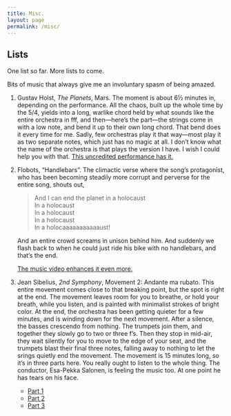 ```yaml
---
title: Misc.
layout: page
permalink: /misc/
---
```


## Lists

One list so far. More lists to come. 

Bits of music that always give me an involuntary
spasm of being amazed.

1. Gustav Holst, _The Planets_, Mars. The moment is about 6½ minutes in,
   depending on the performance. All the chaos, built up the whole time by the
   5/4, yields into a long, warlike chord held by what sounds like the entire
   orchestra in fff, and then—here’s the part—the strings come in with a low
   note, and bend it up to their own long chord. That bend does it every time
   for me. Sadly, few orchestras play it that way—most play it as two separate
   notes, which just has no magic at all. I don’t know what the name of the
   orchestra is that plays the version I have. I wish I could help you with
   that.  [This uncredited performance has
   it.](http://www.youtube.com/watch?v=L0bcRCCg01I)

2. Flobots, “Handlebars”. The climactic verse where the song’s protagonist, who
   has been becoming steadily more corrupt and perverse for the entire song,
   shouts out,

   > And I can end the planet in a holocaust  
   > In a holocaust  
   > In a holocaust  
   > In a holocaust  
   > In a holocaaaaaaaaaaaust!

   And an entire crowd screams in unison behind him. And suddenly we flash back
   to when he could just ride his bike with no handlebars, and that’s the end.  

   [The music video enhances it even more.](http://www.youtube.com/watch?v=AuK2A1ZqoWs)

3. Jean Sibelius, _2nd Symphony_, Movement 2: Andante ma rubato. This entire
   movement comes close to that breaking point, but the spot is right at the
   end. The movement leaves room for you to breathe, or hold your breath, while
   you listen, and is painted with minimalist strokes of bright color. At the
   end, the orchestra has been getting quieter for a few minutes, and is
   winding down for the next movement. After a silence, the basses crescendo
   from nothing. The trumpets join them, and together they slowly go to two or
   three f’s. Then they stop in mid-air, they wait silently for you to move to
   the edge of your seat, and the trumpets blast their final three notes,
   falling away to nothing to let the srings quietly end the movement.  The
   movement is 15 minutes long, so it’s in three parts here. You really ought
   to listen to the whole thing. The conductor, Esa-Pekka Salonen, is feeling
   the music too. At one point he has tears on his face.

   * [Part 1](http://www.youtube.com/watch?v=jHv4CNAVmPg)
   * [Part 2](http://www.youtube.com/watch?v=hSVMdCqwP7k)
   * [Part 3](http://www.youtube.com/watch?v=zgFBE2Yz6Kg)
